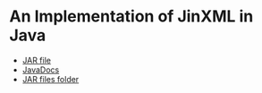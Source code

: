 # An Implementation of JinXML in Java

* [JAR file](java/jarfiles/jinxml-1.0.0-review.jar)
* [JavaDocs](java/docs)
* [JAR files folder](java/jarfiles/)
